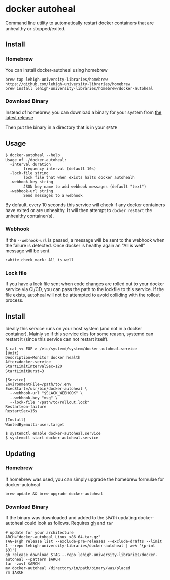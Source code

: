 # docker autoheal

Command line utility to automatically restart docker containers that are unhealthy or stopped/exited.

## Install

### Homebrew

You can install docker-autoheal using homebrew

```
brew tap lehigh-university-libraries/homebrew https://github.com/lehigh-university-libraries/homebrew
brew install lehigh-university-libraries/homebrew/docker-autoheal
```

### Download Binary

Instead of homebrew, you can download a binary for your system from [the latest release](https://github.com/lehigh-university-libraries/docker-autoheal/releases/latest)

Then put the binary in a directory that is in your `$PATH`

## Usage

```
$ docker-autoheal --help 
Usage of ./docker-autoheal:
  -interval duration
        frequency interval (default 10s)
  -lock-file string
        lock file that when exists halts docker autohealh
  -webhook-key string
        JSON key name to add webhook messages (default "text")
  -webhook-url string
        Send messages to a webhook
```

By default, every 10 seconds this service will check if any docker containers have exited or are unhealthy. It will then attempt to `docker restart` the unhealthy container(s).

### Webhook

If the `--webhook-url` is passed, a message will be sent to the webhook when the failure is detected. Once docker is healthy again an "All is well" message will be sent.

```
:white_check_mark: All is well
```

### Lock file

If you have a lock file sent when code changes are rolled out to your docker service via CI/CD, you can pass the path to the lockfile to this service. If the file exists, autoheal will not be attempted to avoid colliding with the rollout process.

## Install

Ideally this service runs on your host system (and not in a docker container). Mainly so if this service dies for some reason, systemd can restart it (since this service can not restart itself).

```
$ cat << EOF > /etc/systemd/system/docker-autoheal.service
[Unit]
Description=Monitor docker health
After=docker.service
StartLimitIntervalSec=120
StartLimitBurst=3

[Service]
EnvironmentFile=/path/to/.env
ExecStart=/usr/bin/docker-autoheal \
  --webhook-url "$SLACK_WEBHOOK" \
  --webhook-key "msg" \
  --lock-file "/path/to/rollout.lock"
Restart=on-failure
RestartSec=15s

[Install]
WantedBy=multi-user.target

$ systemctl enable docker-autoheal.service
$ systemctl start docker-autoheal.service
```

## Updating

### Homebrew

If homebrew was used, you can simply upgrade the homebrew formulae for docker-autoheal

```
brew update && brew upgrade docker-autoheal
```

### Download Binary

If the binary was downloaded and added to the `$PATH` updating docker-autoheal could look as follows. Requires [gh](https://cli.github.com/manual/installation) and `tar`

```
# update for your architecture
ARCH="docker-autoheal_Linux_x86_64.tar.gz"
TAG=$(gh release list --exclude-pre-releases --exclude-drafts --limit 1 --repo lehigh-university-libraries/docker-autoheal | awk '{print $3}')
gh release download $TAG --repo lehigh-university-libraries/docker-autoheal --pattern $ARCH
tar -zxvf $ARCH
mv docker-autoheal /directory/in/path/binary/was/placed
rm $ARCH
```
